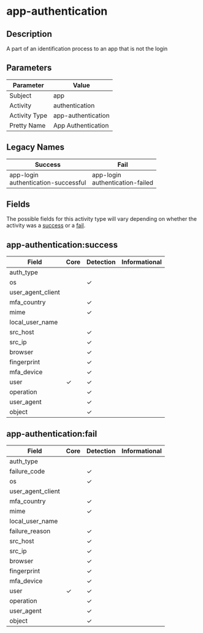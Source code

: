 app-authentication
==================

Description
-----------
A part of an identification process to an app that is not the login

Parameters
----------
| Parameter     | Value              |
| ------------- | ------------------ |
| Subject       | app                |
| Activity      | authentication     |
| Activity Type | app-authentication |
| Pretty Name   | App Authentication |

Legacy Names
------------
| Success                                    | Fail                                   |
| ------------------------------------------ | -------------------------------------- |
| app-login<br>authentication-successful<br> | app-login<br>authentication-failed<br> |

Fields
------

The possible fields for this activity type will vary depending on whether the activity was a [success](#app-authenticationsuccess) or a [fail](#app-authenticationfail).


app-authentication:success
--------------------------

| Field             | Core     | Detection | Informational |
| ----------------- | -------- | --------- | ------------- |
| auth_type         |          |           |               |
| os                |          | &#10003;  |               |
| user_agent_client |          |           |               |
| mfa_country       |          | &#10003;  |               |
| mime              |          | &#10003;  |               |
| local_user_name   |          |           |               |
| src_host          |          | &#10003;  |               |
| src_ip            |          | &#10003;  |               |
| browser           |          | &#10003;  |               |
| fingerprint       |          | &#10003;  |               |
| mfa_device        |          | &#10003;  |               |
| user              | &#10003; | &#10003;  |               |
| operation         |          | &#10003;  |               |
| user_agent        |          | &#10003;  |               |
| object            |          | &#10003;  |               |

app-authentication:fail
-----------------------

| Field             | Core     | Detection | Informational |
| ----------------- | -------- | --------- | ------------- |
| auth_type         |          |           |               |
| failure_code      |          | &#10003;  |               |
| os                |          | &#10003;  |               |
| user_agent_client |          |           |               |
| mfa_country       |          | &#10003;  |               |
| mime              |          | &#10003;  |               |
| local_user_name   |          |           |               |
| failure_reason    |          | &#10003;  |               |
| src_host          |          | &#10003;  |               |
| src_ip            |          | &#10003;  |               |
| browser           |          | &#10003;  |               |
| fingerprint       |          | &#10003;  |               |
| mfa_device        |          | &#10003;  |               |
| user              | &#10003; | &#10003;  |               |
| operation         |          | &#10003;  |               |
| user_agent        |          | &#10003;  |               |
| object            |          | &#10003;  |               |